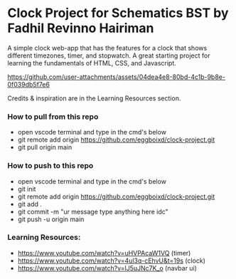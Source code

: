 
# Clock Project for Schematics BST by Fadhil Revinno Hairiman

A simple clock web-app that has the features for a clock that shows different timezones, timer, and stopwatch. A great starting project for learning the fundamentals of HTML, CSS, and Javascript.




https://github.com/user-attachments/assets/04dea4e8-80bd-4c1b-9b8e-0f039db5f7e6





Credits & inspiration are in the Learning Resources section.


### How to pull from this repo
- open vscode terminal and type in the cmd's below
- git remote add origin https://github.com/eggboixd/clock-project.git
- git pull origin main



### How to push to this repo
- open vscode terminal and type in the cmd's below
- git init
- git remote add origin https://github.com/eggboixd/clock-project.git
- git add .
- git commit -m "ur message type anything here idc"
- git push -u origin main


### Learning Resources:
- https://www.youtube.com/watch?v=uHVPAcaW1VQ (timer)
- https://www.youtube.com/watch?v=4ul3q-cEhvU&t=19s (clock)
- https://www.youtube.com/watch?v=lJ5uJNc7K_o (navbar ui)
